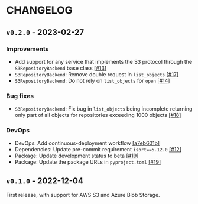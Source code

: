# CHANGELOG

## `v0.2.0` - 2023-02-27

### Improvements
- Add support for any service that implements the S3 protocol through the `S3RepositoryBackend` base class [[#13]](https://github.com/sphuber/aiida-s3/pull/13)
- `S3RepositoryBackend`: Remove double request in `list_objects` [[#17]](https://github.com/sphuber/aiida-s3/pull/17)
- `S3RepositoryBackend`: Do not rely on `list_objects` for `open` [[#14]](https://github.com/sphuber/aiida-s3/pull/14)

### Bug fixes
- `S3RepositoryBackend`: Fix bug in `list_objects` being incomplete returning only part of all objects for repositories exceeding 1000 objects [[#18]](https://github.com/sphuber/aiida-s3/pull/18)

### DevOps
- DevOps: Add continuous-deployment workflow [[a7eb601b]](https://github.com/sphuber/aiida-s3/commit/a7eb601b50367954efe8cbd9e059e55adbfe4192)
- Dependencies: Update pre-commit requirement `isort==5.12.0` [[#12]](https://github.com/sphuber/aiida-s3/pull/12)
- Package: Update development status to beta [[#19]](https://github.com/sphuber/aiida-s3/pull/19)
- Package: Update the package URLs in `pyproject.toml` [[#19]](https://github.com/sphuber/aiida-s3/pull/19)


## `v0.1.0` - 2022-12-04

First release, with support for AWS S3 and Azure Blob Storage.
